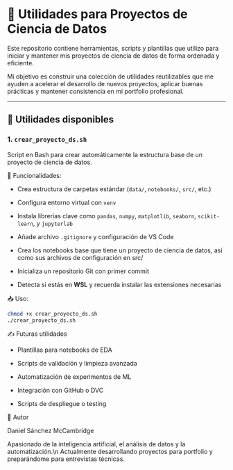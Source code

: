 # 🧰 Utilidades para Proyectos de Ciencia de Datos

Este repositorio contiene herramientas, scripts y plantillas que utilizo para iniciar y mantener mis proyectos de ciencia de datos de forma ordenada y eficiente.

Mi objetivo es construir una colección de utilidades reutilizables que me ayuden a acelerar el desarrollo de nuevos proyectos, aplicar buenas prácticas y mantener consistencia en mi portfolio profesional.

---

## 🚀 Utilidades disponibles

### 1. `crear_proyecto_ds.sh`

Script en Bash para crear automáticamente la estructura base de un proyecto de ciencia de datos.

🔧 Funcionalidades:
- Crea estructura de carpetas estándar (`data/`, `notebooks/`, `src/`, etc.)

- Configura entorno virtual con `venv`

- Instala librerías clave como `pandas`, `numpy`, `matplotlib`, `seaborn`, `scikit-learn`, y `jupyterlab`

- Añade archivo `.gitignore` y configuración de VS Code

- Crea los notebooks base que tiene un proyecto de ciencia de datos, así como sus archivos de configuración en src/

- Inicializa un repositorio Git con primer commit

- Detecta si estás en **WSL** y recuerda instalar las extensiones necesarias

📥 Uso:
```bash
chmod +x crear_proyecto_ds.sh
./crear_proyecto_ds.sh
```

✍️ Futuras utilidades
- Plantillas para notebooks de EDA

- Scripts de validación y limpieza avanzada

- Automatización de experimentos de ML

- Integración con GitHub o DVC

- Scripts de despliegue o testing

🧠 Autor

Daniel Sánchez McCambridge

Apasionado de la inteligencia artificial, el análisis de datos y la automatización.\n
Actualmente desarrollando proyectos para portfolio y preparándome para entrevistas técnicas.